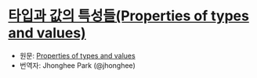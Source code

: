 # [타입과 값의 특성들(Properties of types and values)](#properties-of-types-and-values)

 * 원문: [Properties of types and values](https://golang.org/ref/spec#Properties_of_types_and_values)
 * 번역자: Jhonghee Park (@jhonghee)